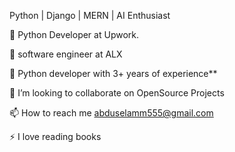 Python | Django | MERN | AI Enthusiast

🚀 Python Developer at Upwork.

🔭 software engineer at ALX

🌱 Python developer with 3+ years of experience**

👯 I’m looking to collaborate on OpenSource Projects

📫 How to reach me abduselamm555@gmail.com

⚡ I love reading books
